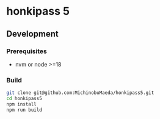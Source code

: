 # honkipass 5

## Development

### Prerequisites

- nvm or node >=18

### Build

```bash
git clone git@github.com:MichinobuMaeda/honkipass5.git
cd honkipass5
npm install
npm run build
```
